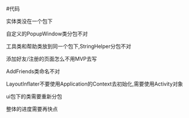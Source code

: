 #代码    

实体类没在一个包下    

自定义的PopupWindow类分包不对    

工具类和帮助类放到同一个包下,StringHelper分包不对    

添加好友/注册的页面怎么不用MVP去写    

AddFriends类命名不对    

LayoutInflater不要使用Application的Context去初始化,需要使用Activity对象    

ui包下的类需要重新分包    

整体的进度需要再快点


